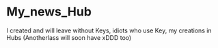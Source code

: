 # My_news_Hub
I created and will leave without Keys, idiots who use Key, my creations in Hubs (Anotherlass will soon have xDDD too)
